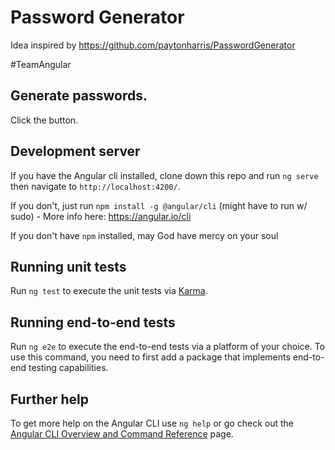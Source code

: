 # Password Generator

Idea inspired by https://github.com/paytonharris/PasswordGenerator

#TeamAngular

## Generate passwords.

Click the button.

## Development server

If you have the Angular cli installed, clone down this repo and run `ng serve` then navigate to `http://localhost:4200/`.

If you don't, just run `npm install -g @angular/cli` (might have to run w/ sudo) - More info here: https://angular.io/cli

If you don't have `npm` installed, may God have mercy on your soul

## Running unit tests

Run `ng test` to execute the unit tests via [Karma](https://karma-runner.github.io).

## Running end-to-end tests

Run `ng e2e` to execute the end-to-end tests via a platform of your choice. To use this command, you need to first add a package that implements end-to-end testing capabilities.

## Further help

To get more help on the Angular CLI use `ng help` or go check out the [Angular CLI Overview and Command Reference](https://angular.io/cli) page.
